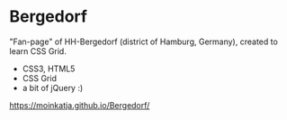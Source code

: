 # Bergedorf

"Fan-page" of HH-Bergedorf (district of Hamburg, Germany), created to learn CSS Grid.

- CSS3, HTML5
- CSS Grid
- a bit of jQuery :)

https://moinkatja.github.io/Bergedorf/
